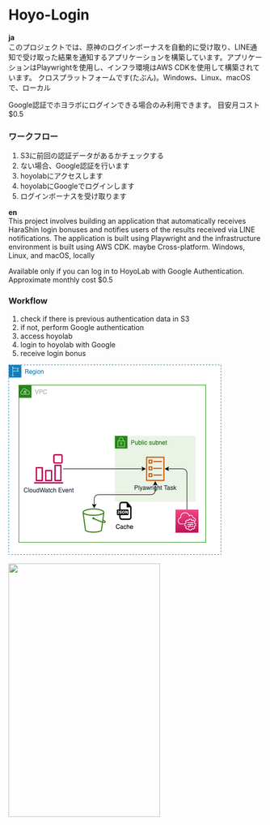 # Hoyo-Login

**ja**  
このプロジェクトでは、原神のログインボーナスを自動的に受け取り、LINE通知で受け取った結果を通知するアプリケーションを構築しています。アプリケーションはPlaywrightを使用し、インフラ環境はAWS CDKを使用して構築されています。
クロスプラットフォームです(たぶん)。Windows、Linux、macOSで、ローカル

Google認証でホヨラボにログインできる場合のみ利用できます。
目安月コスト$0.5

### ワークフロー
1. S3に前回の認証データがあるかチェックする
2. ない場合、Google認証を行います
3. hoyolabにアクセスします
4. hoyolabにGoogleでログインします
5. ログインボーナスを受け取ります

**en**  
This project involves building an application that automatically receives HaraShin login bonuses and notifies users of the results received via LINE notifications. The application is built using Playwright and the infrastructure environment is built using AWS CDK.
maybe Cross-platform. Windows, Linux, and macOS, locally 

Available only if you can log in to HoyoLab with Google Authentication.
Approximate monthly cost $0.5

### Workflow
1. check if there is previous authentication data in S3
2. if not, perform Google authentication
3. access hoyolab
4. login to hoyolab with Google
5. receive login bonus

![image](aws.drawio.png)

<img src="https://user-images.githubusercontent.com/40763821/234156120-5fe8f3ff-8571-4232-9b5f-f212782cbb70.jpeg" width="300" height="500">
